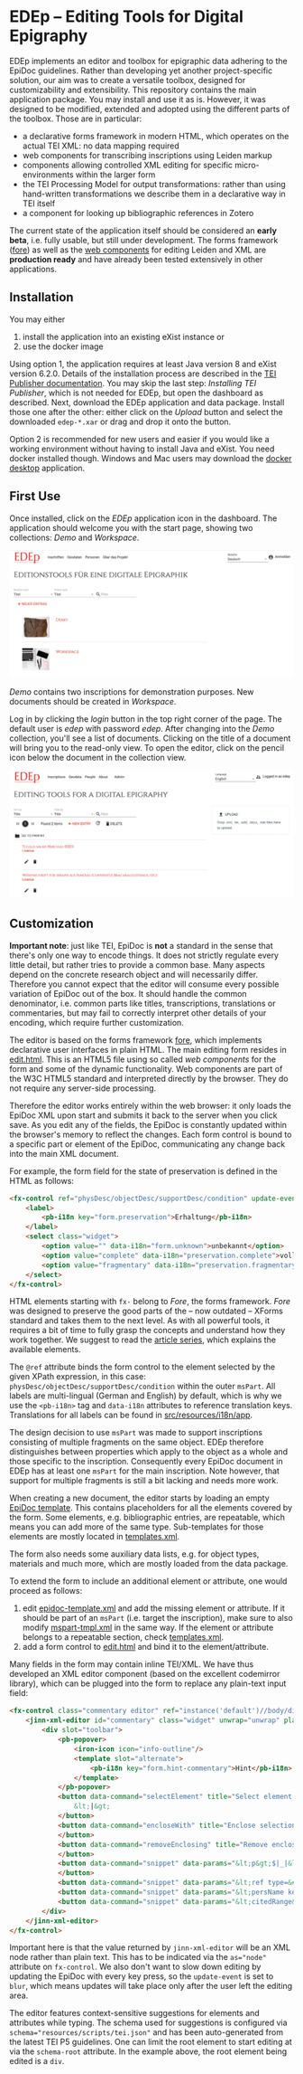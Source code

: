# EDEp – Editing Tools for Digital Epigraphy

EDEp implements an editor and toolbox for epigraphic data adhering to the EpiDoc guidelines. Rather than developing yet another project-specific solution, our aim was to create a versatile toolbox, designed for customizability and extensibility. This repository contains the main application package. You may install and use it as is. However, it was designed to be modified, extended and adopted using the different parts of the toolbox. Those are in particular:

* a declarative forms framework in modern HTML, which operates on the actual TEI XML: no data mapping required
* web components for transcribing inscriptions using Leiden markup
* components allowing controlled XML editing for specific micro-environments within the larger form
* the TEI Processing Model for output transformations: rather than using hand-written transformations we describe them in a declarative way in TEI itself
* a component for looking up bibliographic references in Zotero

The current state of the application itself should be considered an **early beta**, i.e. fully usable, but still under development. The forms framework ([fore](https://jinntec.github.io/Fore/doc/index.html)) as well as the [web components](https://github.com/JinnElements/jinn-codemirror) for editing Leiden and XML are **production ready** and have already been tested extensively in other applications.

## Installation

You may either

1. install the application into an existing eXist instance or
2. use the docker image

Using option 1, the application requires at least Java version 8 and eXist version 6.2.0. Details of the installation process are described in the [TEI Publisher documentation](https://tei-publisher.com/exist/apps/tei-publisher/documentation/exist-installation). You may skip the last step: *Installing TEI Publisher*, which is not needed for EDEp, but open the dashboard as described. Next, download the EDEp application and data package. Install those one after the other: either click on the *Upload* button and select the downloaded `edep-*.xar` or drag and drop it onto the button.

Option 2 is recommended for new users and easier if you would like a working environment without having to install Java and eXist. You need docker installed though. Windows and Mac users may download the [docker desktop](https://www.docker.com/products/docker-desktop) application.

## First Use

Once installed, click on the *EDEp* application icon in the dashboard. The application should welcome you with the start page, showing two collections: *Demo* and *Workspace*.

![start page](doc/edep-start.png)

*Demo* contains two inscriptions for demonstration purposes. New documents should be created in *Workspace*.

Log in by clicking the *login* button in the top right corner of the page. The default user is *edep* with password *edep*. After changing into the *Demo* collection, you'll see a list of documents. Clicking on the title of a document will bring you to the read-only view. To open the editor, click on the pencil icon below the document in the collection view.

![demo collection](doc/edep-demo.png)

## Customization

**Important note**: just like TEI, EpiDoc is **not** a standard in the sense that there's only one way to encode things. It does not strictly regulate every little detail, but rather tries to provide a common base. Many aspects depend on the concrete research object and will necessarily differ. Therefore you cannot expect that the editor will consume every possible variation of EpiDoc out of the box. It should handle the common denominator, i.e. common parts like titles, transcriptions, translations or commentaries, but may fail to correctly interpret other details of your encoding, which require further customization.

The editor is based on the forms framework [fore](https://jinntec.github.io/Fore/doc/index.html), which implements declarative user interfaces in plain HTML. The main editing form resides in [edit.html](src/templates/edit.html). This is an HTML5 file using so called *web components* for the form and some of the dynamic functionality. Web components are part of the W3C HTML5 standard and interpreted directly by the browser. They do not require any server-side processing.

Therefore the editor works entirely within the web browser: it only loads the EpiDoc XML upon start and submits it back to the server when you click save. As you edit any of the fields, the EpiDoc is constantly updated within the browser's memory to reflect the changes. Each form control is bound to a specific part or element of the EpiDoc, communicating any change back into the main XML document.

For example, the form field for the state of preservation is defined in the HTML as follows:

```html
<fx-control ref="physDesc/objectDesc/supportDesc/condition" update-event="input">
    <label>
        <pb-i18n key="form.preservation">Erhaltung</pb-i18n>
    </label>
    <select class="widget">
        <option value="" data-i18n="form.unknown">unbekannt</option>
        <option value="complete" data-i18n="preservation.complete">vollständig</option>
        <option value="fragmentary" data-i18n="preservation.fragmentary">fragmentarisch</option>
    </select>
</fx-control>
```

HTML elements starting with `fx-` belong to *Fore*, the forms framework. *Fore* was designed to preserve the good parts of the – now outdated – XForms standard and takes them to the next level. As with all powerful tools, it requires a bit of time to fully grasp the concepts and understand how they work together. We suggest to read the [article series](https://medium.com/@joern.turner/fore-elements-explained-part-1-89fc41ec6923), which explains the available elements.

The `@ref` attribute binds the form control to the element selected by the given XPath expression, in this case: `physDesc/objectDesc/supportDesc/condition` within the outer `msPart`. All labels are multi-lingual (German and English) by default, which is why we use the `<pb-i18n>` tag and `data-i18n` attributes to reference translation keys. Translations for all labels can be found in [src/resources/i18n/app](src/resources/i18n/app).

The design decision to use `msPart` was made to support inscriptions consisting of multiple fragments on the same object. EDEp therefore distinguishes between properties which apply to the object as a whole and those specific to the inscription. Consequently every EpiDoc document in EDEp has at least one `msPart` for the main inscription. Note however, that support for multiple fragments is still a bit lacking and needs more work.

When creating a new document, the editor starts by loading an empty [EpiDoc template](src/templates/fore/epidoc-template.xml). This contains placeholders for all the elements covered by the form. Some elements, e.g. bibliographic entries, are repeatable, which means you can add more of the same type. Sub-templates for those elements are mostly located in [templates.xml](src/templates/fore/templates.xml).

The form also needs some auxiliary data lists, e.g. for object types, materials and much more, which are mostly loaded from the data package.

To extend the form to include an additional element or attribute, one would proceed as follows:

1. edit [epidoc-template.xml](src/templates/fore/epidoc-template.xml) and add the missing element or attribute. If it should be part of an `msPart` (i.e. target the inscription), make sure to also modify [mspart-tmpl.xml](src/templates/fore/mspart-tmpl.xml) in the same way. If the element or attribute belongs to a repeatable section, check [templates.xml](src/templates/fore/templates.xml).
2. add a form control to [edit.html](src/templates/edit.html) and bind it to the element/attribute.

Many fields in the form may contain inline TEI/XML. We have thus developed an XML editor component (based on the excellent codemirror library), which can be plugged into the form to replace any plain-text input field:

```html
<fx-control class="commentary editor" ref="instance('default')//body/div[@type='commentary']" as="node" update-event="blur">
    <jinn-xml-editor id="commentary" class="widget" unwrap="unwrap" placeholder="[Inline text/markup or sequence of paragraphs]" schema="resources/scripts/tei.json" schema-root="div" namespace="http://www.tei-c.org/ns/1.0">
        <div slot="toolbar">
            <pb-popover>
                <iron-icon icon="info-outline"/>
                <template slot="alternate">
                    <pb-i18n key="form.hint-commentary">Hint</pb-i18n>
                </template>
            </pb-popover>
            <button data-command="selectElement" title="Select element around current cursor position">
                &lt;|&gt;
            </button>
            <button data-command="encloseWith" title="Enclose selection in new element">&lt;...&gt;
            </button>
            <button data-command="removeEnclosing" title="Remove enclosing tags" class="sep">&lt;X&gt;
            </button>
            <button data-command="snippet" data-params="&lt;p&gt;$|_|&lt;/p&gt;" title="Insert paragraph">&lt;p&gt;
            </button>
            <button data-command="snippet" data-params="&lt;ref type=&#34;biblio&#34; target=&#34;$|1|&#34;&gt;$|_|&lt;/ref&gt;" title="Insert reference">&lt;ref&gt;</button>
            <button data-command="snippet" data-params="&lt;persName key=&#34;$|1|&#34;&gt;$|_|&lt;/persName&gt;" title="persName"><iron-icon icon="social:person-add"></iron-icon></button>
            <button data-command="snippet" data-params="&lt;citedRange&gt;$|1|&lt;/citedRange&gt;" title="citedRange">&lt;citedRange&gt;</button>
        </div>
    </jinn-xml-editor>
</fx-control>
```

Important here is that the value returned by `jinn-xml-editor` will be an XML node rather than plain text. This has to be indicated via the `as="node"` attribute on `fx-control`. We also don't want to slow down editing by updating the EpiDoc with every key press, so the `update-event` is set to `blur`, which means updates will take place only after the user left the editing area.

The editor features context-sensitive suggestions for elements and attributes while typing. The schema used for suggestions is configured via `schema="resources/scripts/tei.json"` and has been auto-generated from the latest TEI P5 guidelines. One can limit the root element to start editing at via the `schema-root` attribute. In the example above, the root element being edited is a `div`.